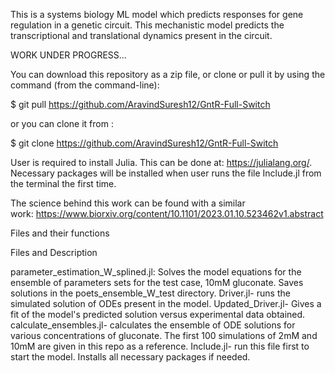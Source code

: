 This is a systems biology ML model which predicts responses for gene regulation in a genetic circuit. This mechanistic model predicts the transcriptional and translational dynamics present in the circuit.

WORK UNDER PROGRESS...


You can download this repository as a zip file, or clone or pull it by using the command (from the command-line):


$ git pull https://github.com/AravindSuresh12/GntR-Full-Switch


or you can clone it from :

$ git clone https://github.com/AravindSuresh12/GntR-Full-Switch 

User is required to install Julia. This can be done at: https://julialang.org/. Necessary packages will be installed when user runs the file Include.jl from the terminal the first time. 


The science behind this work can be found with a similar work: https://www.biorxiv.org/content/10.1101/2023.01.10.523462v1.abstract

Files and their functions

Files and Description
	
parameter_estimation_W_splined.jl:	Solves the model equations for the ensemble of parameters sets for the test case, 10mM gluconate. Saves solutions in the poets_ensemble_W_test directory.
Driver.jl- runs the simulated solution of ODEs present in the model.
Updated_Driver.jl- Gives a fit of the model's predicted solution versus experimental data obtained.
calculate_ensembles.jl- calculates the ensemble of ODE solutions for various concentrations of gluconate. The first 100 simulations of 2mM and 10mM are given in this repo as a reference.
Include.jl- run this file first to start the model. Installs all necessary packages if needed. 



